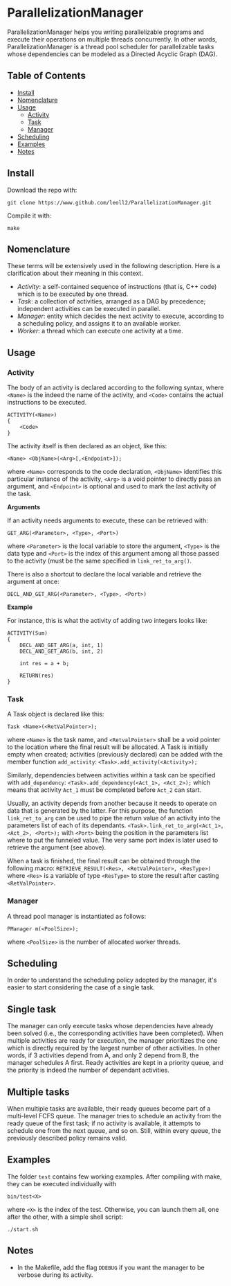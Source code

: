 # ParallelizationManager
ParallelizationManager helps you writing parallelizable programs and execute their operations on multiple threads concurrently. In other words, ParallelizationManager is a thread pool scheduler for parallelizable tasks whose dependencies can be modeled as a Directed Acyclic Graph (DAG).

## Table of Contents
- [Install](#install)
- [Nomenclature](#nomenclature)
- [Usage](#usage)
  - [Activity](#activity)
  - [Task](#task)
  - [Manager](#manager)
- [Scheduling](#scheduling)
- [Examples](#examples)
- [Notes](#notes)

## Install

Download the repo with:

```
git clone https://www.github.com/leoll2/ParallelizationManager.git
```

Compile it with:

```
make
```

## Nomenclature
These terms will be extensively used in the following description. Here is a clarification about their meaning in this context.
- *Activity*: a self-contained sequence of instructions (that is, C++ code) which is to be executed by one thread.
- *Task*: a collection of activities, arranged as a DAG by precedence; independent activities can be executed in parallel.
- *Manager*: entity which decides the next activity to execute, according to a scheduling policy, and assigns it to an available worker.
- *Worker*: a thread which can execute one activity at a time.

## Usage

### Activity

The body of an activity is declared according to the following syntax, where `<Name>` is the indeed the name of the activity, and `<Code>` contains the actual instructions to be executed.

```
ACTIVITY(<Name>)
{
	<Code>
}
```

The activity itself is then declared as an object, like this:
```
<Name> <ObjName>(<Arg>[,<Endpoint>]);
```
where `<Name>` corresponds to the code declaration, `<ObjName>` identifies this particular instance of the activity, `<Arg>` is a void pointer to directly pass an argument, and `<Endpoint>` is optional and used to mark the last activity of the task.

**Arguments**

If an activity needs arguments to execute, these can be retrieved with:
```
GET_ARG(<Parameter>, <Type>, <Port>)
```
where `<Parameter>` is the local variable to store the argument, `<Type>` is the data type and `<Port>` is the index of this argument among all those passed to the activity (must be the same specified in `link_ret_to_arg()`.

There is also a shortcut to declare the local variable and retrieve the argument at once:
```
DECL_AND_GET_ARG(<Parameter>, <Type>, <Port>)
```

**Example**

For instance, this is what the activity of adding two integers looks like:

```
ACTIVITY(Sum)
{
	DECL_AND_GET_ARG(a, int, 1)
	DECL_AND_GET_ARG(b, int, 2)

	int res = a + b;
	
	RETURN(res)
}
```

### Task

A Task object is declared like this:
```
Task <Name>(<RetValPointer>);
```
where `<Name>` is the task name, and `<RetvalPointer>` shall be a void pointer to the location where the final result will be allocated. A Task is initially empty when created; activities (previously declared) can be added with the member function `add_activity`:
```<Task>.add_activity(<Activity>);```

Similarly, dependencies between activities within a task can be specified with `add_dependency`:
```<Task>.add_dependency(<Act_1>, <Act_2>);```
which means that activity `Act_1` must be completed before `Act_2` can start.

Usually, an activity depends from another because it needs to operate on data that is generated by the latter. For this purpose, the function `link_ret_to_arg` can be used to pipe the return value of an activity into the parameters list of each of its dependants.
```<Task>.link_ret_to_arg(<Act_1>, <Act_2>, <Port>);```
with `<Port>` being the position in the parameters list where to put the funneled value. The very same port index is later used to retrieve the argument (see above).

When a task is finished, the final result can be obtained through the following macro:
```RETRIEVE_RESULT(<Res>, <RetValPointer>, <ResType>)```
where `<Res>` is a variable of type `<ResType>` to store the result after casting `<RetValPointer>`.

### Manager
A thread pool manager is instantiated as follows:

```
PManager m(<PoolSize>);
```

where `<PoolSize>` is the number of allocated worker threads.

## Scheduling

In order to understand the scheduling policy adopted by the manager, it's easier to start considering the case of a single task.

## Single task
The manager can only execute tasks whose dependencies have already been solved (i.e., the corresponding activities have been completed). When multiple activities are ready for execution, the manager prioritizes the one which is directly required by the largest number of other activities. In other words, if 3 activities depend from A, and only 2 depend from B, the manager schedules A first.
Ready activities are kept in a priority queue, and the priority is indeed the number of dependant activities.

## Multiple tasks

When multiple tasks are available, their ready queues become part of a multi-level FCFS queue.
The manager tries to schedule an activity from the ready queue of the first task; if no activity is available, it attempts to schedule one from the next queue, and so on. Still, within every queue, the previously described policy remains valid.

## Examples

The folder `test` contains few working examples.
After compiling with make, they can be executed individually with

```
bin/test<X>
```

where `<X>` is the index of the test.
Otherwise, you can launch them all, one after the other, with a simple shell script:

```
./start.sh
```

## Notes

- In the Makefile, add the flag `DDEBUG` if you want the manager to be verbose during its activity.
